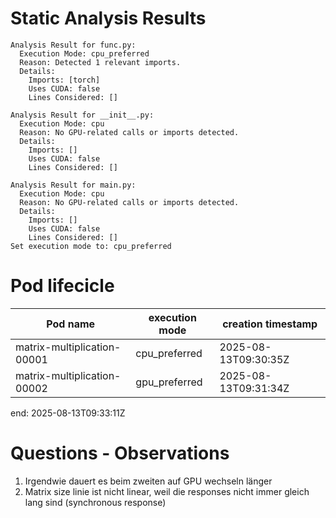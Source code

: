 # Static Analysis Results
```shell
Analysis Result for func.py:
  Execution Mode: cpu_preferred
  Reason: Detected 1 relevant imports.
  Details:
    Imports: [torch]
    Uses CUDA: false
    Lines Considered: []

Analysis Result for __init__.py:
  Execution Mode: cpu
  Reason: No GPU-related calls or imports detected.
  Details:
    Imports: []
    Uses CUDA: false
    Lines Considered: []

Analysis Result for main.py:
  Execution Mode: cpu
  Reason: No GPU-related calls or imports detected.
  Details:
    Imports: []
    Uses CUDA: false
    Lines Considered: []
Set execution mode to: cpu_preferred
```
# Pod lifecicle
| Pod name                    | execution mode | creation timestamp   |
|-----------------------------|----------------|----------------------|
| matrix-multiplication-00001 | cpu_preferred  | 2025-08-13T09:30:35Z |
| matrix-multiplication-00002 | gpu_preferred  | 2025-08-13T09:31:34Z |

end: 2025-08-13T09:33:11Z


# Questions - Observations
1. Irgendwie dauert es beim zweiten auf GPU wechseln länger
2. Matrix size linie ist nicht linear, weil die responses nicht immer gleich lang sind (synchronous response)

